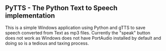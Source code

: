 ## PyTTS - The Python Text to Speech implementation
This is a simple Windows application using Python and gTTS to save speech converted from Text as mp3 files.
Currently the "speak" button does not work as Windows does not have PortAudio installed by default and doing so is a tedious and taxing process.
